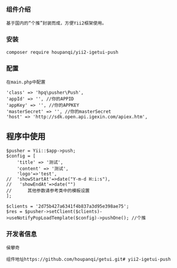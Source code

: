 ### 组件介绍
    基于国内的“个推”封装而成，方便Yii2框架使用。
    
### 安装
    composer require houpanqi/yii2-igetui-push
    
### 配置
    在main.php中配置

    'class' => 'hpq\pusher\Push',
    'appId' => '', //你的APPID
    'appKey' => '', //你的APPKEY
    'masterSecret' => '', //你的masterSecret
    'host' => 'http://sdk.open.api.igexin.com/apiex.htm',
程序中使用
----------    
    $pusher = Yii::$app->push;
    $config = [
        'title' => '测试',
        'content' => '测试',
        'logo'=>'test',
    //  'showStartAt'=>date("Y-m-d H:i:s"),
    //   'showEndAt'=>date("")
    //      其他参数请参考类中的模板设置
    ];
 
    $clients = '2d75b427a6341f4b837a3d95e398ae75';
    $res = $pusher->setClient($clients)->useNotifyPopLoadTemplate($config)->pushOne(); //个推
    
    
### 开发者信息

    侯攀奇
    
    组件地址https://github.com/houpanqi/getui.git# yii2-igetui-push
